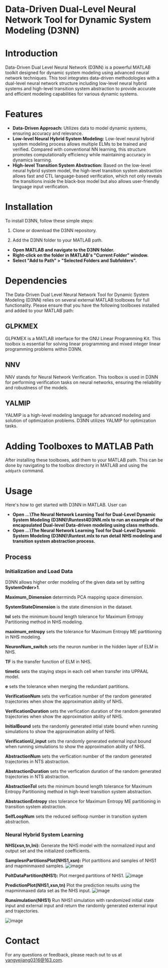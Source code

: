 # Data-Driven Dual-Level Neural Network Tool for Dynamic System Modeling (D3NN)

# Introduction

Data-Driven Dual Level Neural Network (D3NN) is a powerful MATLAB toolkit designed for dynamic system modeling using advanced neural network techniques. This tool integrates data-driven methodologies with a dual-level neural network structure including low-level neural hybrid systems and high-level transition system abstraction to provide accurate and efficient modeling capabilities for various dynamic systems. 

# Features

- **Data-Driven Approach:** Utilizes data to model dynamic systems, ensuring accuracy and relevance.
- **Low-level Neural Hybrid System Modeling:** Low-level neural hybrid system modeling process allows multiple ELMs to be trained and verified. Compared with conventional NN learning, this structure promotes computationally efficiency while maintaining accuracy in dynamics learning.  
- **High-level Transition System Abstraction:**  Based on the low-level neural hybrid system model, the high-level transition system abstraction allows fast and CTL language-based verification, which not only reveals the transitions inside the black-box model but also allows user-friendly language input verification. 


# Installation

To install D3NN, follow these simple steps:

1. Clone or download the D3NN repository.

2. Add the D3NN folder to your MATLAB path.
- **Open MATLAB and navigate to the D3NN folder.**
- **Right-click on the folder in MATLAB's "Current Folder" window.**
- **Select "Add to Path" > "Selected Folders and Subfolders".**

# Dependencies

The Data-Driven Dual Level Neural Network Tool for Dynamic System Modeling (D3NN) relies on several external MATLAB toolboxes for full functionality. Please ensure that you have the following toolboxes installed and added to your MATLAB path:

## GLPKMEX

GLPKMEX is a MATLAB interface for the GNU Linear Programming Kit. This toolbox is essential for solving linear programming and mixed integer linear programming problems within D3NN.

## NNV

NNV stands for Neural Network Verification. This toolbox is used in D3NN for performing verification tasks on neural networks, ensuring the reliability and robustness of the models.

## YALMIP

YALMIP is a high-level modeling language for advanced modeling and solution of optimization problems. D3NN utilizes YALMIP for optimization tasks.

# Adding Toolboxes to MATLAB Path

After installing these toolboxes, add them to your MATLAB path. This can be done by navigating to the toolbox directory in MATLAB and using the `addpath` command.

# Usage
Here's how to get started with D3NN in MATLAB. User can

- **Open ...\The Neural Network Learning Tool for Dual-Level Dynamic System Modeling (D3NN)\Runtest4D3NN.mlx to run an example of the encapsulated Dual-level Data-driven modeling using class methods.**
- **Open ...\The Neural Network Learning Tool for Dual-Level Dynamic System Modeling (D3NN)\Runtest.mlx to run detail NHS modeling and transition system abstraction process.**

## Process

### Initialization and Load Data

D3NN allows higher order modeling of the given data set by setting **SystemOrder>1**.

**Maximum_Dimension** determinds PCA mapping space dimension.

**SystemStateDimension** is the state dimension in the dataset.

**tol** sets the minimum bound length tolerance for Maximum Entropy Partitioning method in NHS modeling.

**maximum_entropy** sets the tolerance for Maximum Entropy ME partitioning in NHS modeling.

**NeuronNum_switch** sets the neuron number in the hidden layer of ELM in NHS.

**TF** is the transfer function of ELM in NHS.

**timetic** sets the staying steps in each cell when transfer into UPPAAL model.

**e** sets the tolerance when merging the redundant partitions.

**VerificationNum** sets the verfication number of the random generated trajectories when show the approximation ability of NHS.

**VerificationDuration** sets the verfication duration of the random generated trajectories when show the approximation ability of NHS.

**InitialBound** sets the randomly generated intial state bound when running simulations to show the approximation ability of NHS.

**VerificationU_input** sets the randomly generated external input bound when running simulations to show the approximation ability of NHS.

**AbstractionNum** sets the verfication number of the random generated trajectories in NTS abstraction.

**AbstractionDuration** sets the verfication duration of the random generated trajectories in NTS abstraction.

**AbstractionTol** sets the minimum bound length tolerance for Maximum Entropy Partitioning method in high-level transition system abstraction.  

**AbstractionEntropy** stes tolerance for Maximum Entropy ME partitioning in transition system abstraction.

**SelfLoopNum** sets the reduced selfloop number in transition system abstraction.

### Neural Hybrid System Learning

**NHS(xsn,tn,Ini):** Generate the NHS model with the normalized input and output set and the initialized coefficients.

**SamplesnPartitionsPlot(NHS1,xsn):** Plot partitions and samples of NHS1 and mapminmaxed samples.
![image](https://github.com/aicpslab/Data-Driven-Dual-Level-Neural-Network-Tool-for-Dynamic-System-Modeling-D3NN/blob/main/Example/SamplesnPartitions.png)

**PoltDataPartition(NHS1):** Plot merged partitions of NHS1.
![image](https://github.com/aicpslab/Data-Driven-Dual-Level-Neural-Network-Tool-for-Dynamic-System-Modeling-D3NN/blob/main/Example/MergedPartitions.png)

**PredictionPlot(NHS1,xsn,tn)** Plot the prediction results using the mapminmaxed data set as the NHS input.
![image](https://github.com/aicpslab/Data-Driven-Dual-Level-Neural-Network-Tool-for-Dynamic-System-Modeling-D3NN/blob/main/Example/PredictionMode.png)

**Runsimulation(NHS1)** Run NHS1 simulation with randomized initial state input and external input and return the randomly generated external input and trajectories.

![image](https://github.com/aicpslab/Data-Driven-Dual-Level-Neural-Network-Tool-for-Dynamic-System-Modeling-D3NN/blob/main/Example/SimulationMode.png)

# Contact
For any questions or feedback, please reach out to us at yangyejiang0316@163.com.

